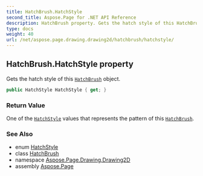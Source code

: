 ```yaml
---
title: HatchBrush.HatchStyle
second_title: Aspose.Page for .NET API Reference
description: HatchBrush property. Gets the hatch style of this HatchBrush object
type: docs
weight: 40
url: /net/aspose.page.drawing.drawing2d/hatchbrush/hatchstyle/
---
```

## HatchBrush.HatchStyle property

Gets the hatch style of this [`HatchBrush`](../) object.

```csharp
public HatchStyle HatchStyle { get; }
```

### Return Value

One of the [`HatchStyle`](../../hatchstyle/) values that represents the pattern of this [`HatchBrush`](../).

### See Also

* enum [HatchStyle](../../hatchstyle/)
* class [HatchBrush](../)
* namespace [Aspose.Page.Drawing.Drawing2D](../../hatchbrush/)
* assembly [Aspose.Page](../../../)


